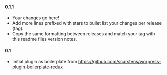 #### 0.1.1
* Your changes go here! 
* Add more lines prefixed with stars to bullet list your changes per release (tag).
* Copy the same formatting between releases and match your tag with this readme files version notes.

#### 0.1
* Initial plugin as boilerplate from https://github.com/scarstens/worpress-plugin-boilerplate-redux